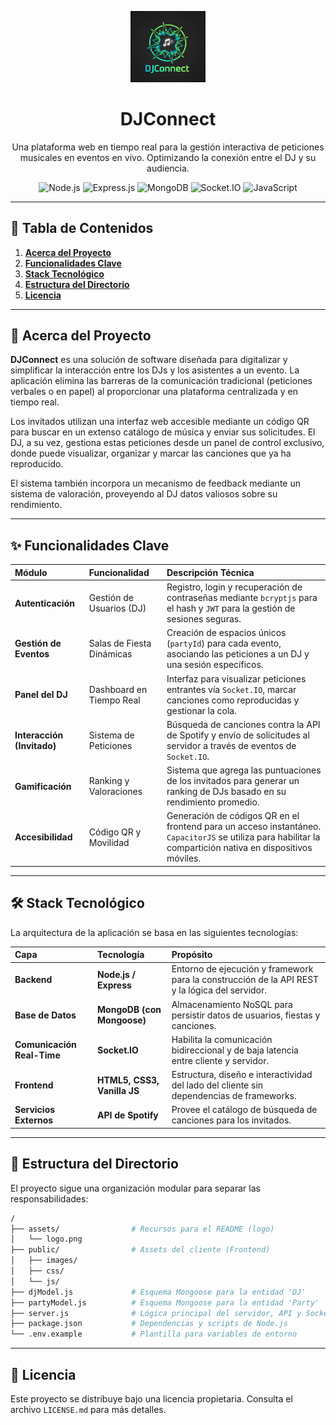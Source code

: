 <p align="center">
  <img src="./public/images/logo.png" width="120" alt="DJConnect Logo" />
</p>

<div align="center">
  <h1>DJConnect</h1>
  <p>Una plataforma web en tiempo real para la gestión interactiva de peticiones musicales en eventos en vivo. Optimizando la conexión entre el DJ y su audiencia.</p>
</div>

<div align="center">
  <img src="https://img.shields.io/badge/Node.js-339933?style=for-the-badge&logo=node.js&logoColor=white" alt="Node.js"/>
  <img src="https://img.shields.io/badge/Express.js-000000?style=for-the-badge&logo=express&logoColor=white" alt="Express.js"/>
  <img src="https://img.shields.io/badge/MongoDB-47A248?style=for-the-badge&logo=mongodb&logoColor=white" alt="MongoDB"/>
  <img src="https://img.shields.io/badge/Socket.io-010101?style=for-the-badge&logo=socket.io&logoColor=white" alt="Socket.IO"/>
  <img src="https://img.shields.io/badge/JavaScript-F7DF1E?style=for-the-badge&logo=javascript&logoColor=black" alt="JavaScript"/>
</div>

---

## 📜 Tabla de Contenidos

1.  [**Acerca del Proyecto**](#-acerca-del-proyecto)
2.  [**Funcionalidades Clave**](#-funcionalidades-clave)
3.  [**Stack Tecnológico**](#-stack-tecnológico)
4.  [**Estructura del Directorio**](#-estructura-del-directorio)
5.  [**Licencia**](#-licencia)

---

## 🚀 Acerca del Proyecto

**DJConnect** es una solución de software diseñada para digitalizar y simplificar la interacción entre los DJs y los asistentes a un evento. La aplicación elimina las barreras de la comunicación tradicional (peticiones verbales o en papel) al proporcionar una plataforma centralizada y en tiempo real.

Los invitados utilizan una interfaz web accesible mediante un código QR para buscar en un extenso catálogo de música y enviar sus solicitudes. El DJ, a su vez, gestiona estas peticiones desde un panel de control exclusivo, donde puede visualizar, organizar y marcar las canciones que ya ha reproducido.

El sistema también incorpora un mecanismo de feedback mediante un sistema de valoración, proveyendo al DJ datos valiosos sobre su rendimiento.

---

## ✨ Funcionalidades Clave

| Módulo | Funcionalidad | Descripción Técnica |
| :--- | :--- | :--- |
| **Autenticación** | Gestión de Usuarios (DJ) | Registro, login y recuperación de contraseñas mediante `bcryptjs` para el hash y `JWT` para la gestión de sesiones seguras. |
| **Gestión de Eventos**| Salas de Fiesta Dinámicas | Creación de espacios únicos (`partyId`) para cada evento, asociando las peticiones a un DJ y una sesión específicos. |
| **Panel del DJ** | Dashboard en Tiempo Real | Interfaz para visualizar peticiones entrantes vía `Socket.IO`, marcar canciones como reproducidas y gestionar la cola. |
| **Interacción (Invitado)**| Sistema de Peticiones | Búsqueda de canciones contra la API de Spotify y envío de solicitudes al servidor a través de eventos de `Socket.IO`. |
| **Gamificación** | Ranking y Valoraciones | Sistema que agrega las puntuaciones de los invitados para generar un ranking de DJs basado en su rendimiento promedio. |
| **Accesibilidad** | Código QR y Movilidad | Generación de códigos QR en el frontend para un acceso instantáneo. `CapacitorJS` se utiliza para habilitar la compartición nativa en dispositivos móviles. |

---

## 🛠️ Stack Tecnológico

La arquitectura de la aplicación se basa en las siguientes tecnologías:

| Capa | Tecnología | Propósito |
| :--- | :--- | :--- |
| **Backend** | **Node.js / Express** | Entorno de ejecución y framework para la construcción de la API REST y la lógica del servidor. |
| **Base de Datos** | **MongoDB (con Mongoose)** | Almacenamiento NoSQL para persistir datos de usuarios, fiestas y canciones. |
| **Comunicación Real-Time** | **Socket.IO** | Habilita la comunicación bidireccional y de baja latencia entre cliente y servidor. |
| **Frontend** | **HTML5, CSS3, Vanilla JS** | Estructura, diseño e interactividad del lado del cliente sin dependencias de frameworks. |
| **Servicios Externos** | **API de Spotify** | Provee el catálogo de búsqueda de canciones para los invitados. |

---

## 📁 Estructura del Directorio

El proyecto sigue una organización modular para separar las responsabilidades:

```sh
/
├── assets/                # Recursos para el README (logo)
│   └── logo.png
├── public/                # Assets del cliente (Frontend)
│   ├── images/
│   ├── css/
│   └── js/
├── djModel.js             # Esquema Mongoose para la entidad 'DJ'
├── partyModel.js          # Esquema Mongoose para la entidad 'Party'
├── server.js              # Lógica principal del servidor, API y Sockets
├── package.json           # Dependencias y scripts de Node.js
└── .env.example           # Plantilla para variables de entorno
```

---

## 📄 Licencia

Este proyecto se distribuye bajo una licencia propietaria. Consulta el archivo `LICENSE.md` para más detalles.
